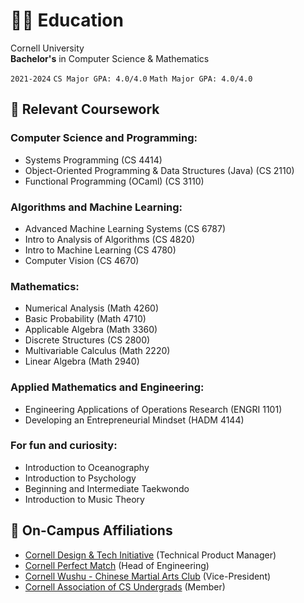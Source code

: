 # 👨‍🎓 Education

Cornell University<br> **Bachelor's** in Computer Science & Mathematics <br>

`2021-2024` `CS Major GPA: 4.0/4.0` `Math Major GPA: 4.0/4.0`

## 📑 Relevant Coursework

### Computer Science and Programming:

-   Systems Programming (CS 4414)
-   Object-Oriented Programming & Data Structures (Java) (CS 2110)
-   Functional Programming (OCaml) (CS 3110)

### Algorithms and Machine Learning:

-   Advanced Machine Learning Systems (CS 6787)
-   Intro to Analysis of Algorithms (CS 4820)
-   Intro to Machine Learning (CS 4780)
-   Computer Vision (CS 4670)

### Mathematics:

-   Numerical Analysis (Math 4260)
-   Basic Probability (Math 4710)
-   Applicable Algebra (Math 3360)
-   Discrete Structures (CS 2800)
-   Multivariable Calculus (Math 2220)
-   Linear Algebra (Math 2940)

### Applied Mathematics and Engineering:

-   Engineering Applications of Operations Research (ENGRI 1101)
-   Developing an Entrepreneurial Mindset (HADM 4144)

### For fun and curiosity:

-   Introduction to Oceanography
-   Introduction to Psychology
-   Beginning and Intermediate Taekwondo
-   Introduction to Music Theory

## 📌 On-Campus Affiliations

-   [Cornell Design & Tech Initiative](https://www.cornelldti.org/) (Technical Product Manager)
-   [Cornell Perfect Match](https://perfectmatch.ai/) (Head of Engineering)
-   [Cornell Wushu - Chinese Martial Arts Club](https://cornellwushu.github.io/) (Vice-President)
-   [Cornell Association of CS Undergrads](https://acsu.cornell.edu/) (Member)

